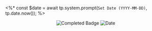 <%* const $date = await tp.system.prompt(`Set Date (YYYY-MM-DD)`, tp.date.now()); %>
<div align="center">
<img src="https://img.shields.io/badge/Status-Completed-white?color=35FF69" alt="Completed Badge" />
<img src="https://img.shields.io/badge/Date-<%- $date.replace(/-/g, '--') -%>-white?color=3066BE" alt="Date" />
<br />
<br />
</div>
